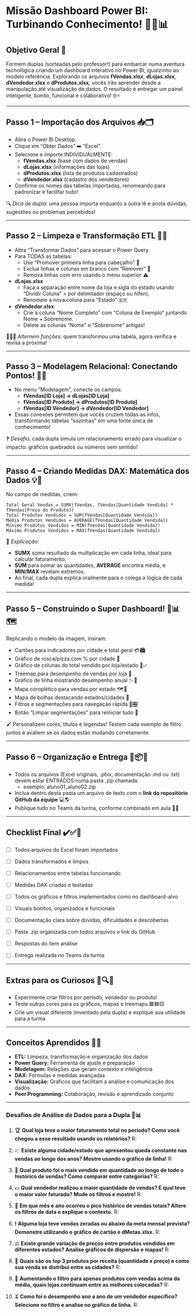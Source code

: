   
# Missão Dashboard Power BI: Turbinando Conhecimento! 🚀✨📊

## Objetivo Geral 🎯

Formem duplas (sorteadas pelo professor!) para embarcar numa aventura tecnológica criando um dashboard interativo no Power BI, igualzinho ao modelo referência. Explorando os arquivos **fVendas.xlsx**, **dLojas.xlsx**, **dVendedor.xlsx** e **dProdutos.xlsx**, vocês irão aprender desde a manipulação até visualização de dados. O resultado é entregar um painel inteligente, bonito, funcional e colaborativo! 🤓⚡

---

## Passo 1 – Importação dos Arquivos 📥🗂️

- Abra o Power BI Desktop.
- Clique em “Obter Dados” ➡️ “Excel”.
- Selecione e importe INDIVIDUALMENTE:
  - **fVendas.xlsx** (base com dados de vendas)
  - **dLojas.xlsx** (informações das lojas)
  - **dProdutos.xlsx** (lista de produtos cadastrados)
  - **dVendedor.xlsx** (cadastro dos vendedores)
- Confirme os nomes das tabelas importadas, renomeando para padronizar e facilitar tudo!

🔍 *Dica de dupla*: uma pessoa importa enquanto a outra lê e anota dúvidas, sugestões ou problemas percebidos!

---

## Passo 2 – Limpeza e Transformação ETL 🧹🤖

- Abra “Transformar Dados” para acessar o Power Query.
- Para TODAS as tabelas:
  - Use “Promover primeira linha para cabeçalho” 🚩
  - Exclua linhas e colunas em branco com “Remover” 🚫
  - Remova linhas com erro usando o menu superior ⚠️
- **dLojas.xlsx**
  - Faça a separação entre nome da loja e sigla do estado usando “Dividir Coluna” > por delimitador (espaço ou hífen).
  - Renomeie a nova coluna para “Estado” 🇧🇷
- **dVendedor.xlsx**
  - Crie a coluna “Nome Completo” com “Coluna de Exemplo” juntando Nome + Sobrenome.
  - Delete as colunas “Nome” e “Sobrenome” antigas!

🧑‍🤝‍🧑 *Alternem funções*: quem transformou uma tabela, agora verifica e revisa a próxima!

---

## Passo 3 – Modelagem Relacional: Conectando Pontos! 🔗🧭

- No menu “Modelagem”, conecte os campos:
  - **fVendas[ID Loja] → dLojas[ID Loja]**
  - **fVendas[ID Produto] → dProdutos[ID Produto]**
  - **fVendas[ID Vendedor] → dVendedor[ID Vendedor]**
- Essas conexões permitem que vocês cruzem todas as infos, transformando tabelas “sozinhas” em uma fonte única de conhecimento!

❓ *Desafio*: cada dupla simula um relacionamento errado para visualizar o impacto: gráficos quebrados ou números sem sentido!

---

## Passo 4 – Criando Medidas DAX: Matemática dos Dados 💡🧮

No campo de medidas, criem:

```DAX
Total Geral Vendas = SUMX(fVendas, fVendas[Quantidade Vendida] * fVendas[Preço do Produto])
Total Produtos Vendidos = SUM(fVendas[Quantidade Vendida])
Média Produtos Vendidos = AVERAGE(fVendas[Quantidade Vendida])
Mínimo Produtos Vendidos = MIN(fVendas[Quantidade Vendida])
Máximo Produtos Vendidos = MAX(fVendas[Quantidade Vendida])
```

🔎 *Explicação*:

- **SUMX** soma resultado da multiplicação em cada linha, ideal para calcular faturamento.
- **SUM** para somar as quantidades, **AVERAGE** encontra média, e **MIN/MAX** revelam extremos.
- Ao final, cada dupla explica oralmente para o colega a lógica de cada medida!

---

## Passo 5 – Construindo o Super Dashboard! 🌈📊🗺️

Replicando o modelo da imagem, insiram:

- Cartões para indicadores por cidade e total geral 💳🏙️
- Gráfico de rosca/pizza com % por cidade 🍩
- Gráfico de colunas do total vendido por loja/estado 🏢📈
- Treemap para desempenho de vendas por loja 🍃
- Gráfico de linha mostrando desempenho anual 📉📆
- Mapa coroplético para vendas por estado 🗺️🎨
- Mapa de bolhas destacando estados/cidades 🫧
- Filtros e segmentações para navegação rápida 🧭🎛️
- Botão “Limpar segmentações” para reiniciar tudo 🔄

🖌️ Personalizem cores, títulos e legendas! Testem cada exemplo de filtro juntos e avaliem se os dados estão mudando corretamente.

---

## Passo 6 – Organização e Entrega 🚀📦📝

- Todos os arquivos (Excel originais, .pbix, documentação .md ou .txt) devem estar ENTRADOS numa pasta .zip chamada:
  - exemplo: aluno01_aluno02.zip
- Inclua dentro desta pasta um arquivo de texto com o **link do repositório GitHub da equipe** 💻🌎
- Publique tudo no Teams da turma, conforme combinado em aula 🔗📲

---

## Checklist Final ✔️✅🎉

- [ ] Todos arquivos do Excel foram importados
- [ ] Dados transformados e limpos
- [ ] Relacionamentos entre tabelas funcionando
- [ ] Medidas DAX criadas e testadas
- [ ] Todos os gráficos e filtros implementados como no dashboard-alvo
- [ ] Visuais bonitos, organizados e funcionais
- [ ] Documentação clara sobre dúvidas, dificuldades e descobertas
- [ ] Pasta .zip organizada com todos arquivos e link do GitHub
- [ ] Respostas do item análise
- [ ] Entrega realizada no Teams da turma


---

## Extras para os Curiosos 🌟🔍🦾

- Experimente criar filtros por período, vendedor ou produto!
- Teste outras cores para os gráficos, mapas e treemaps 🟩🟦🟨
- Crie um visual diferente (inventado pela dupla) e explique sua utilidade para a turma

---

## Conceitos Aprendidos 🧠💥

- **ETL:** Limpeza, transformação e organização dos dados
- **Power Query:** Ferramenta de ajuste e preparação
- **Modelagem:** Relações que geram contexto e inteligência
- **DAX:** Fórmulas e medidas avançadas
- **Visualização:** Gráficos que facilitam a análise e comunicação dos dados
- **Peer Programming:** Colaboração, revisão e aprendizado conjunto


***

### Desafios de Análise de Dados para a Dupla 🤔📊

1. 🏆 **Qual loja teve o maior faturamento total no período? Como você chegou a esse resultado usando os relatórios?**
R: 

2. 📈 **Existe alguma cidade/estado que apresentou queda constante nas vendas ao longo dos anos? Mostre usando o gráfico de linha!**
R: 

3. 🎯 **Qual produto foi o mais vendido em quantidade ao longo de todo o histórico de vendas? Como comparar entre categorias?**
R: 

4. 💵 **Qual vendedor realizou a maior quantidade de vendas? E qual teve o maior valor faturado? Mude os filtros e mostre!**
R:

5. 🛒 **Em que mês e ano ocorreu o pico histórico de vendas totais? Altere os filtros de data e explique o contexto.**
R:

6. ❗ **Alguma loja teve vendas zeradas ou abaixo da meta mensal prevista? Demonstre utilizando o gráfico de cartão e dMetas.xlsx.**
R:

7. ⚖️ **Existe grande variação de preços entre produtos vendidos em diferentes estados? Analise gráficos de dispersão e mapas!**
R:

8. 🌈 **Quais são os top 3 produtos por receita (quantidade x preço) e como sua venda se distribui entre as cidades?**
R:

9. 🔄 **Aumentando o filtro para apenas produtos com vendas acima da média, quais lojas continuam entre as melhores colocadas?**
R:

10. ⏳ **Como foi o desempenho ano a ano de um vendedor específico? Selecione no filtro e analise no gráfico de linha.**
R:
